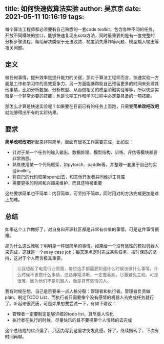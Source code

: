 title: 如何快速做算法实验
author: 吴京京
date: 2021-05-11 10:16:19
tags:
---

每个算法工程师都必须要有自己熟悉的一套code toolkit，包含各种不同的任务，开放不同模块的接口，能够快速复现出sota方法，同时最重要的是有一套完整的分析步骤流程，帮助解决类似于无法收敛、梯度消失爆炸等问题、模型输入输出等相关问题。

<!-- more -->

## 定义

做任何事情，提升效率是提升能力的关键，那对于算法工程师而言，快速实验一方面是工作和学习中的高效竞争力，另一方面能够帮助自己预留更多的时间来处理其他事情，比如分析数据、分析模型、从而做相关的模型消融实验等等，所以快速实验是一个非常必要的技能，也是长期工作和学习过程中必定要具备的一项技能。

那怎么才算是快速实验呢？如果要在目前已有的任务上面跑，只需要**简单改吧改吧**就能够得出所有的实验结果。

## 要求

**简单改吧改吧**听起来非常简单，里面有很多工作需要完成，比如说：

* 针对于某一个任务的输入输出、数据处理、模型结构、训练、评估等模块都要非常熟悉。
* 熟练使用某一个代码框架，如pytorch、paddle等，并整理一套属于自己的实验toolkit。
* 将自己的代码框架open出去，和其他开发者共同维护工具库
* 需要更多的时间和兴趣来维护，而且还特被重要

这些要求简单也不简单：内容简单，可坚持不简单，同时用对的方法完成更加是难上加难。

## 总结

如果这个工作做好了，对自身和开源社区都是非常有价值的事情，可是这件事情很难。

那为什么这么难呢？明明是一件很简单的事情，如果给一个没有感性的模拟机器人来完成，这就是一个easy case job：每天定点定时完成某些任务，按时保质的坚持，这对于个人而言极其重要。

> 让我想起了电竞行业里面，每位选手都需要知道什么时候该做什么事情，什么时候不该做什么事情，思路非常清晰，一定要客观，尽量避免主观。可是很难，因为他们不是机器人，而是具有感情的人。

我有时候在想，自己是否要来一点人格分裂：管理者和执行者。管理者负责做plan，制定TODO List，而执行者只需要像个没有感情的机器人去完成任务就行了。听起来很荒唐，可是如果想要尝试一下，有如下建议：
* 管理者一定要制定足够详细的todo list，且尽量人性化
* 执行者在执行的时候，尽量快乐的且不要携带个人情绪的去完成

这个总结跑的优点偏了，只因为写到这里才突发此感。好了，继续搬砖了，下次有时间再聊。